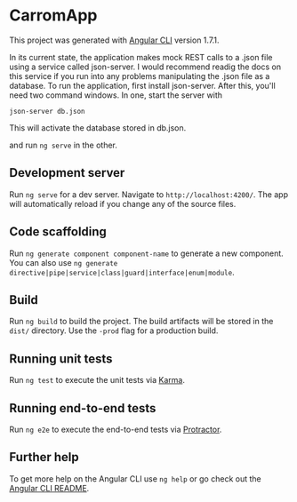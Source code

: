 # CarromApp

This project was generated with [Angular CLI](https://github.com/angular/angular-cli) version 1.7.1.

In its current state, the application makes mock REST calls to a .json file using a service called json-server. I would recommend readig the docs on this service if you run into any problems manipulating the .json file as a database. To run the application, first install json-server. After this, you'll need two command windows. In one, start the server with 

`json-server db.json`

This will activate the database stored in db.json.

and run `ng serve` in the other. 

## Development server

Run `ng serve` for a dev server. Navigate to `http://localhost:4200/`. The app will automatically reload if you change any of the source files.

## Code scaffolding

Run `ng generate component component-name` to generate a new component. You can also use `ng generate directive|pipe|service|class|guard|interface|enum|module`.

## Build

Run `ng build` to build the project. The build artifacts will be stored in the `dist/` directory. Use the `-prod` flag for a production build.

## Running unit tests

Run `ng test` to execute the unit tests via [Karma](https://karma-runner.github.io).

## Running end-to-end tests

Run `ng e2e` to execute the end-to-end tests via [Protractor](http://www.protractortest.org/).

## Further help

To get more help on the Angular CLI use `ng help` or go check out the [Angular CLI README](https://github.com/angular/angular-cli/blob/master/README.md).
